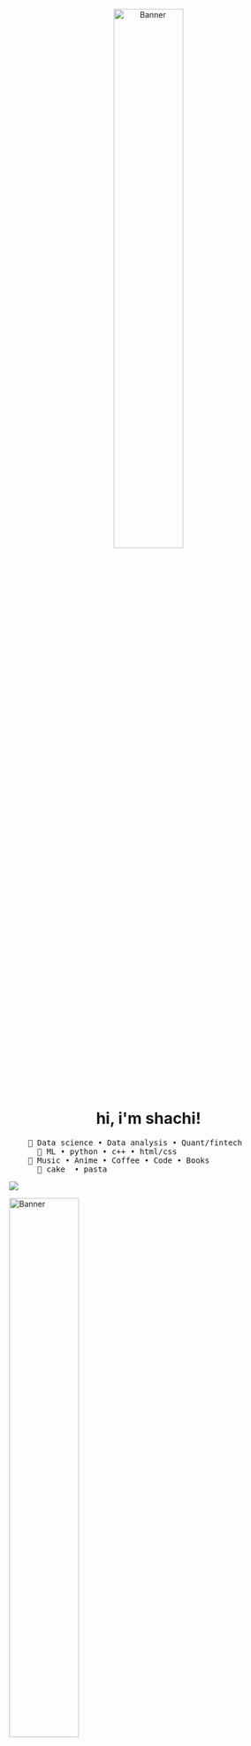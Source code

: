 <p align="center">
  <a >
    <img src="https://media.giphy.com/media/v1.Y2lkPTc5MGI3NjExYzl1enI3aWh1emdxcDZqeWpoeWxlN2dkYmw4N3F1YzZ4MTNpaHQzbyZlcD12MV9naWZzX3NlYXJjaCZjdD1n/liUhPmZdArpYc/giphy.gif" alt="Banner" width="50%">
  </a>
</p>



<h1 align="center">hi, i'm shachi!</h1>


<pre>
    🍒 Data science • Data analysis • Quant/fintech
      🌸 ML • python • c++ • html/css
    🍄 Music • Anime • Coffee • Code • Books
      🐰 cake  • pasta 
</pre>

[![](https://img.shields.io/badge/linkedin-0a66c2)](http://linkedin.com/in/shachipriyapattanayak)

<p align="centre">
  <a>
<img src="https://media.giphy.com/media/v1.Y2lkPTc5MGI3NjExYzl1enI3aWh1emdxcDZqeWpoeWxlN2dkYmw4N3F1YzZ4MTNpaHQzbyZlcD12MV9naWZzX3NlYXJjaCZjdD1n/eHQ5BsgBIBIGI/giphy.gif" alt="Banner" width="50%">
  </a>
</p>


